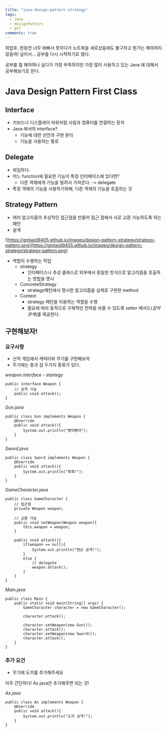 ```yaml
---
title: "java-design-pattern strategy"
tags:
  - Java
  - designPattern
  - gof
comments: true
---
```



취업후, 한동안 너무 바뻐서 못하다가 노트북을 새로샀음에도 불구하고 뭔가는 해야하지 않을까! 싶어서... 공부를 다시 시작하기로 했다.

공부를 뭘 해야하나 싶다가 가장 부족하지만 가장 많이 사용하고 있는 Java 에 대해서 공부해보기로 한다.

# Java Design Pattern First Class

## Interface

- 키보드나 디스플레이 따위처럼 사람과 컴퓨터를 연결하는 장치
- Java 에서의 interface?
    - 기능에 대한 선언과 구현 분리
    - 기능을 사용하는 통로

## Delegate

- 위임하다.
- 어느 function에 필요한 기능이 특정 인터페이스에 있다면?
    - 다른 객체에게 기능을 빌려서 가져온다. -> delegate
- 특정 객체의 기능을 사용하기위해, 다른 객체의 기능을 호출하는 것

## Strategy Pattern

- 여러 알고리즘의 추상적인 접근점을 만들어 접근 점에서 서로 교환 가능하도록 하는 패턴
- 설계

![https://gmlwjd9405.github.io/images/design-pattern-strategy/strategy-pattern.png](https://gmlwjd9405.github.io/images/design-pattern-strategy/strategy-pattern.png)

- 역할이 수행하는 작업
    - strategy
        - 인터페이스나 추상 클래스로 외부에서 동일한 방식으로 알고리즘을 호출하는 방법을 명시
    - ConcreteStrategy
        - strategy패턴에서 명시한 알고리즘을 실제로 구현한 method
    - Context
        - strategy 패턴을 이용하는 역할을 수행
        - 필요에 따라 동적으로 구체적인 전략을 바꿀 수 있도록 setter 메서드(*집약관계*)를 제공한다.

## 구현해보자!

### 요구사항

- 신작 게임에서 캐릭터와 무기를 구현해보자
- 무기에는 총과 검 두가지 종류가 있다.

*weapon.interface - startegy*

    public interface Weapon {
        // 공격 기능
        public void attack();
    }

*Gun.java*

    public class Gun implements Weapon {
        @Override
        public void attack(){
            System.out.println("빵야빵야");
        }
    }

*Sword.java*

    public class Sword implements Weapon {
        @Override
        public void attack(){
            System.out.println("휙휙!");
        }
    }

*GameCharacter.java*

    public class GameCharacter {
        // 접근점
        private Weapon weapon;
    
        // 교환 가능
        public void setWeapon(Weapon weapon){
            this.weapon = weapon;
        }
    
        public void attack(){
            if(weapon == null){
                System.out.println("맨손 공격!");
            }
            else {
                // delegate
                weapon.attack();
            }
        }
    }

*Main.java*

    public class Main {
        public static void main(String[] args) {
            GameCharacter character = new GameCharacter();
    
            character.attack();
    
            character.setWeapon(new Gun());
            character.attack();
            character.setWeapon(new Sword());
            character.attack();
        }
    }

### 추가 요건

- 무기에 도끼를 추가해주세요

아주 간단하다! Ax.java만 추가해주면 되는 것!

*Ax.java*

    public class Ax implements Weapon {
        @Override
        public void attack(){
            System.out.println("도끼 공격!");
        }
    }
